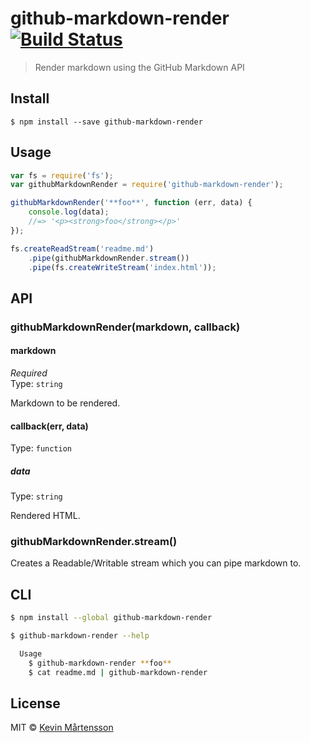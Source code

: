 # github-markdown-render [![Build Status](https://travis-ci.org/kevva/github-markdown-render.svg?branch=master)](https://travis-ci.org/kevva/github-markdown-render)

> Render markdown using the GitHub Markdown API


## Install

```
$ npm install --save github-markdown-render
```


## Usage

```js
var fs = require('fs');
var githubMarkdownRender = require('github-markdown-render');

githubMarkdownRender('**foo**', function (err, data) {
	console.log(data);
	//=> '<p><strong>foo</strong></p>'
});

fs.createReadStream('readme.md')
	.pipe(githubMarkdownRender.stream())
	.pipe(fs.createWriteStream('index.html'));
```


## API

### githubMarkdownRender(markdown, callback)

#### markdown

*Required*  
Type: `string`

Markdown to be rendered.

#### callback(err, data)

Type: `function`

##### data

Type: `string`

Rendered HTML.

### githubMarkdownRender.stream()

Creates a Readable/Writable stream which you can pipe markdown to.


## CLI

```sh
$ npm install --global github-markdown-render
```

```sh
$ github-markdown-render --help

  Usage
    $ github-markdown-render **foo**
    $ cat readme.md | github-markdown-render
```


## License

MIT © [Kevin Mårtensson](https://github.com/kevva)

